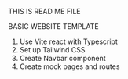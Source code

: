 THIS IS READ ME FILE

BASIC WEBSITE TEMPLATE
1. Use Vite react with Typescript
2. Set up Tailwind CSS
3. Create Navbar component
4. Create mock pages and routes